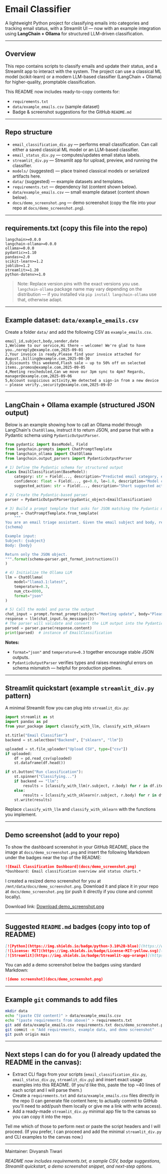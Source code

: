 # Email Classifier

A lightweight Python project for classifying emails into categories and tracking email status, with a Streamlit UI — now with an example integration using **LangChain + Ollama** for structured LLM-driven classification.

---

## Overview

This repo contains scripts to classify emails and update their status, and a Streamlit app to interact with the system. The project can use a classical ML model (scikit-learn) or a modern LLM-based classifier (LangChain + Ollama) for higher-quality, promptable classification.

This README now includes ready-to-copy contents for:

* `requirements.txt`
* `data/example_emails.csv` (sample dataset)
* Badge & screenshot suggestions for the GitHub `README.md`

---

## Repo structure

* `email_classification_div.py` — performs email classification. Can call either a saved classical ML model or an LLM-based classifier.
* `email_status_div.py` — computes/updates email status labels.
* `streamlit_div.py` — Streamlit app for upload, preview, and running the classifier.
* `models/` (suggested) — place trained classical models or serialized artifacts here.
* `data/` (suggested) — example datasets and templates.
* `requirements.txt` — dependency list (content shown below).
* `data/example_emails.csv` — small example dataset (content shown below).
* `docs/demo_screenshot.png` — demo screenshot (copy the file into your repo at `docs/demo_screenshot.png`).

---

## requirements.txt (copy this file into the repo)

```
langchain>=0.0.0
langchain-ollama>=0.0.0
ollama>=0.0.0
pydantic>=1.10
pandas>=2.0
scikit-learn>=1.2
joblib>=1.2
streamlit>=1.20
python-dotenv>=1.0
```

> Note: Replace version pins with the exact versions you use. `langchain-ollama` package name may vary depending on the distribution — if you installed via `pip install langchain-ollama` use that, otherwise adapt.

---

## Example dataset: `data/example_emails.csv`

Create a folder `data/` and add the following CSV as `example_emails.csv`.

```
email_id,subject,body,sender,date
1,Welcome to our service,Hi there — welcome! We're glad to have you.,noreply@example.com,2025-09-01
2,Your invoice is ready,Please find your invoice attached for August.,billing@example.com,2025-08-30
3,Discounts this weekend,Flash sale — up to 50% off on selected items.,promos@example.com,2025-09-05
4,Meeting rescheduled,Can we move our 3pm sync to 4pm? Regards, manager@example.com,2025-09-06
5,Account suspicious activity,We detected a sign-in from a new device — please verify.,security@example.com,2025-09-07
```

---

## LangChain + Ollama example (structured JSON output)

Below is an example showing how to call an Ollama model through LangChain's `ChatOllama`, instruct it to return JSON, and parse that with a Pydantic schema using `PydanticOutputParser`.

```python
from pydantic import BaseModel, Field
from langchain.prompts import ChatPromptTemplate
from langchain_ollama import ChatOllama
from langchain.output_parsers import PydanticOutputParser

# 1) Define the Pydantic schema for structured output
class EmailClassification(BaseModel):
    category: str = Field(..., description="Predicted email category, e.g., spam, promotion, important")
    confidence: float = Field(..., ge=0.0, le=1.0, description="Model confidence as a float between 0.0 and 1.0")
    suggested_action: str = Field(..., description="Short suggested action for the inbox owner")

# 2) Create the Pydantic-based parser
parser = PydanticOutputParser(pydantic_object=EmailClassification)

# 3) Build a prompt template that asks for JSON matching the Pydantic model
prompt = ChatPromptTemplate.from_template(
    """
You are an email triage assistant. Given the email subject and body, respond with a JSON object matching this Pydantic schema:
{schema}

Example input:
Subject: {subject}
Body: {body}

Return only the JSON object.
""".format(schema=parser.get_format_instructions())
)

# 4) Initialize the Ollama LLM
llm = ChatOllama(
    model="llama3.1:latest",
    temperature=0.3,
    num_ctx=8000,
    format="json"
)

# 5) Call the model and parse the output
chat_input = prompt.format_prompt(subject="Meeting update", body="Please join the sync at 3pm...")
response = llm(chat_input.to_messages())
# The parser will validate and convert the LLM output into the Pydantic model
parsed = parser.parse(response.content)
print(parsed)  # instance of EmailClassification
```

**Notes:**

* `format="json"` and `temperature=0.3` together encourage stable JSON outputs.
* `PydanticOutputParser` verifies types and raises meaningful errors on schema mismatch — helpful for production pipelines.

---

## Streamlit quickstart (example `streamlit_div.py` pattern)

A minimal Streamlit flow you can plug into `streamlit_div.py`:

```python
import streamlit as st
import pandas as pd
from your_package import classify_with_llm, classify_with_sklearn

st.title("Email Classifier")
backend = st.selectbox("Backend", ["sklearn", "llm"])

uploaded = st.file_uploader("Upload CSV", type=["csv"])
if uploaded:
    df = pd.read_csv(uploaded)
    st.dataframe(df.head())

if st.button("Run classification"):
    st.spinner("Classifying...")
    if backend == "llm":
        results = [classify_with_llm(r.subject, r.body) for r in df.itertuples()]
    else:
        results = [classify_with_sklearn(r.subject, r.body) for r in df.itertuples()]
    st.write(results)
```

Replace `classify_with_llm` and `classify_with_sklearn` with the functions you implement.

---

## Demo screenshot (add to your repo)

To show the dashboard screenshot in your GitHub README, place the image at `docs/demo_screenshot.png` and insert the following Markdown under the badges near the top of the README:

```markdown
![Email Classification Dashboard](docs/demo_screenshot.png)
*Dashboard: Email classification overview and status charts.*
```

I created a resized demo screenshot for you at `/mnt/data/docs/demo_screenshot.png`. Download it and place it in your repo at `docs/demo_screenshot.png` (or push it directly if you clone and commit locally).

Download link: [Download demo\_screenshot.png](sandbox:/mnt/data/docs/demo_screenshot.png)

---

## Suggested `README.md` badges (copy into top of README)

```markdown
[![Python](https://img.shields.io/badge/python-3.10%2B-blue)](https://www.python.org/)
[![License: MIT](https://img.shields.io/badge/License-MIT-yellow.svg)](LICENSE)
[![Streamlit](https://img.shields.io/badge/Streamlit-app-orange)](https://streamlit.io)
```

You can add a demo screenshot below the badges using standard Markdown:

```markdown
![demo screenshot](docs/demo_screenshot.png)
```

---

## Example `git` commands to add files

```bash
mkdir data
echo "(paste CSV content)" > data/example_emails.csv
echo "(paste requirements from above)" > requirements.txt
git add data/example_emails.csv requirements.txt docs/demo_screenshot.png README.md
git commit -m "Add requirements, example data, and demo screenshot"
git push origin main
```

---

## Next steps I can do for you (I already updated the README in the canvas):

* Extract CLI flags from your scripts (`email_classification_div.py`, `email_status_div.py`, `streamlit_div.py`) and insert exact usage examples into this README. (If you'd like this, paste the top \~40 lines of each script and I will parse them.)
* Create a `requirements.txt` and `data/example_emails.csv` files directly in the repo (I can generate file content here; to actually commit to GitHub you'll need to add/push them locally or give me a link with write access).
* Add a ready-made `streamlit_div.py` minimal app file to the canvas so you can copy it into the repo.

Tell me which of those to perform next or paste the script headers and I will proceed. (If you prefer, I can proceed and add the minimal `streamlit_div.py` and CLI examples to the canvas now.)

---

Maintainer: Divyansh Tiwari

*README now includes requirements.txt, a sample CSV, badge suggestions, Streamlit quickstart, a demo screenshot snippet, and next-step options.*
